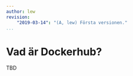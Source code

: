 ```yaml
---
author: lew
revision:
    "2019-03-14": "(A, lew) Första versionen."
...
```

Vad är Dockerhub?
=======================

TBD
